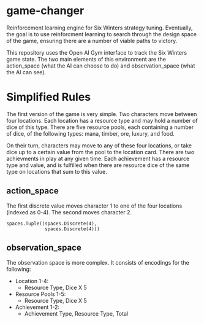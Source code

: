 # game-changer

Reinforcement learning engine for Six Winters strategy tuning. Eventually, the goal is to use reinforcment learning to search through the design space of the game, ensuring there are a number of viable paths to victory.

This repository uses the Open AI Gym interface to track the Six Winters game state. The two main elements of this environment are the action_space (what the AI can choose to do) and observation_space (what the AI can see).

# Simplified Rules

The first version of the game is very simple. Two characters move between four locations. Each location has a resource type and may hold a number of dice of this type. There are five resource pools, each containing a number of dice, of the following types: mana, timber, ore, luxury, and food.

On their turn, characters may move to any of these four locations, or take dice up to a certain value from the pool to the location card. There are two achievments in play at any given time. Each achievement has a resource type and value, and is fulfilled when there are resource dice of the same type on locations that sum to this value.

## action_space

The first discrete value moves character 1 to one of the four locations (indexed as 0-4). The second moves character 2.

```
spaces.Tuple((spaces.Discrete(4), 
              spaces.Discrete(4)))
```

## observation_space

The observation space is more complex. It consists of encodings for the following:

* Location 1-4:
   * Resource Type, Dice X 5
* Resource Pools 1-5:
   * Resource Type, Dice X 5
* Achievement 1-2:
   * Achievement Type, Resource Type, Total
